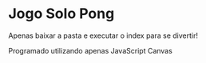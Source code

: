 # Jogo Solo Pong 

Apenas baixar a pasta e executar o index para se divertir!

Programado utilizando apenas JavaScript Canvas
